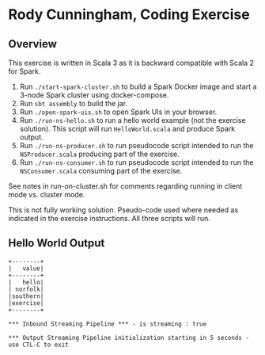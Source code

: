 # Rody Cunningham, Coding Exercise

## Overview 

This exercise is written in Scala 3 as it is backward compatible with Scala 2 for Spark.

1. Run `./start-spark-cluster.sh` to build a Spark Docker image and
   start a 3-node Spark cluster using docker-compose.
2. Run `sbt assembly` to build the jar.
3. Run `./open-spark-uis.sh` to open Spark UIs in your browser.
4. Run `./run-ns-hello.sh` to run a hello world example (not the exercise solution). This script will run `HelloWorld.scala` and produce Spark output.
5. Run `./run-ns-producer.sh` to run pseudocode script intended to run the `NSProducer.scala` producing part of the exercise.
6. Run `./run-ns-consumer.sh` to run pseudocode script intended to run the `NSConsumer.scala` consuming part of the exercise.

See notes in run-on-cluster.sh for comments regarding running in client mode vs. cluster mode.

This is not fully working solution.
Pseudo-code used where needed as indicated in the exercise instructions. 
All three scripts will run.

## Hello World Output

```
+--------+
|   value|
+--------+
|   hello|
| norfolk|
|southern|
|exercise|
+--------+

*** Inbound Streaming Pipeline *** - is streaming : true

*** Output Streaming Pipeline initialization starting in 5 seconds - use CTL-C to exit
```






